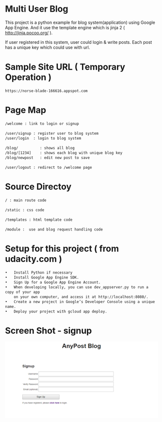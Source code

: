 
# Multi User Blog 

This project is a python example for blog system(application) using Google App Engine. 
And it use the template engine which is jinja 2 ( http://jinja.pocoo.org/ ).

If user registered in this system, user could login & write posts.
Each post has a unique key which could use with url.

# Sample Site URL ( Temporary Operation ) 

    https://norse-blade-166616.appspot.com

# Page Map

    /welcome : link to login or signup

    /user/signup : register user to blog system
    /user/login  : login to blog system

    /blog/          : shows all blog
    /blog/[1234]    : shows each blog with unique blog key
    /blog/newpost   : edit new post to save 

    /user/logout : redirect to /welcome page
        
# Source Directoy

    / : main route code
    
    /static : css code
    
    /templates : html template code 
    
    /module :  use and blog request handling code


# Setup for this project ( from udacity.com ) 

    •	Install Python if necessary
    •	Install Google App Engine SDK.
    •	Sign Up for a Google App Engine Account.
    •	When developing locally, you can use dev_appserver.py to run a copy of your app 
        on your own computer, and access it at http://localhost:8080/.
    •	Create a new project in Google’s Developer Console using a unique name.
    •	Deploy your project with gcloud app deploy.

# Screen Shot - signup
![screenshot](./screenshot_signup.png)

